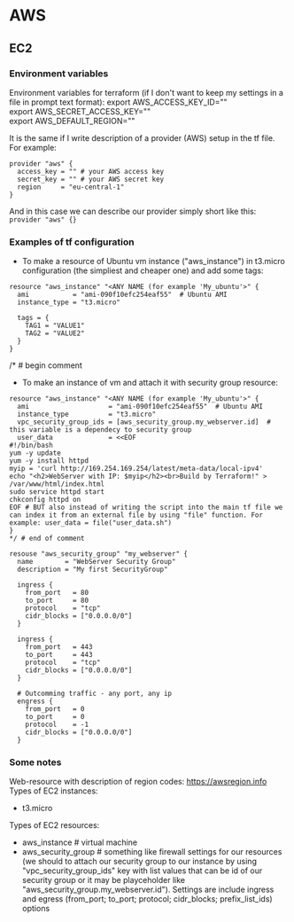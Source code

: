 # AWS

## EC2

### Environment variables

  Environment variables for terraform (if I don't want to keep my settings in a file in prompt text format):
export AWS_ACCESS_KEY_ID=""  
export AWS_SECRET_ACCESS_KEY=""  
export AWS_DEFAULT_REGION=""  
  
  It is the same if I write description of a provider (AWS) setup in the tf file. For example:  
```
provider "aws" {  
  access_key = "" # your AWS access key  
  secret_key = "" # your AWS secret key  
  region     = "eu-central-1"  
}
```

And in this case we can describe our provider simply short like this:
<code>provider "aws" {}</code>

### Examples of tf configuration

* To make a resource of Ubuntu vm instance ("aws_instance") in t3.micro configuration (the simpliest and cheaper one) and add some tags:  
```
resource "aws_instance" "<ANY NAME (for example 'My_ubuntu'>" {
  ami           = "ami-090f10efc254eaf55"  # Ubuntu AMI
  instance_type = "t3.micro"  
  
  tags = {
    TAG1 = "VALUE1"
	TAG2 = "VALUE2"
  }
}
```

/* # begin comment
* To make an instance of vm and attach it with security group resource:
```
resource "aws_instance" "<ANY NAME (for example 'My_ubuntu'>" {
  ami                    = "ami-090f10efc254eaf55"  # Ubuntu AMI
  instance_type          = "t3.micro"
  vpc_security_group_ids = [aws_security_group.my_webserver.id]  # this variable is a dependecy to security group
  user_data              = <<EOF
#!/bin/bash
yum -y update
yum -y install httpd
myip = 'curl http://169.254.169.254/latest/meta-data/local-ipv4'
echo "<h2>WebServer with IP: $myip</h2><br>Build by Terraform!" > /var/www/html/index.html
sudo service httpd start
chkconfig httpd on  
EOF # BUT also instead of writing the script into the main tf file we can index it from an external file by using "file" function. For example: user_data = file("user_data.sh")
}
*/ # end of comment

resouse "aws_security_group" "my_webserver" {
  name        = "WebServer Security Group"
  description = "My first SecurityGroup"
  
  ingress {
    from_port   = 80
	to_port     = 80
    protocol    = "tcp"
    cidr_blocks = ["0.0.0.0/0"]	
  }

  ingress {
    from_port   = 443
	to_port     = 443
    protocol    = "tcp"
    cidr_blocks = ["0.0.0.0/0"]	
  }
  
  # Outcomming traffic - any port, any ip
  engress {
    from_port   = 0
	to_port     = 0
    protocol    = -1
    cidr_blocks = ["0.0.0.0/0"]	  
  }
```



### Some notes

Web-resource with description of region codes: https://awsregion.info  
Types of EC2 instances:  
* t3.micro

Types of EC2 resources:
* aws_instance # virtual machine
* aws_security_group # something like firewall settings for our resources (we should to attach our security group to our instance by using "vpc_security_group_ids" key with list values that can be id of our security group or it may be playceholder like "aws_security_group.my_webserver.id"). Settings are include ingress and egress (from_port; to_port; protocol; cidr_blocks; prefix_list_ids) options